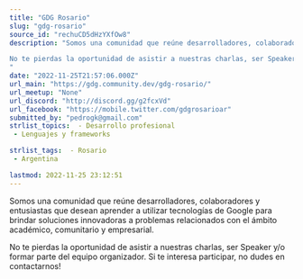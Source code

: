 ```yaml
---
title: "GDG Rosario"
slug: "gdg-rosario"
source_id: "rechuCD5dHzYXfOw8"
description: "Somos una comunidad que reúne desarrolladores, colaboradores y entusiastas que desean aprender a utilizar tecnologías de Google para brindar soluciones innovadoras a problemas relacionados con el ámbito académico, comunitario y empresarial.

No te pierdas la oportunidad de asistir a nuestras charlas, ser Speaker y/o formar parte del equipo organizador. Si te interesa participar, no dudes en contactarnos!
"
date: "2022-11-25T21:57:06.000Z"
url_main: "https://gdg.community.dev/gdg-rosario/"
url_meetup: "None"
url_discord: "http://discord.gg/g2fcxVd"
url_facebook: "https://mobile.twitter.com/gdgrosarioar"
submitted_by: "pedrogk@gmail.com"
strlist_topics:  - Desarrollo profesional
 - Lenguajes y frameworks

strlist_tags:  - Rosario
 - Argentina

lastmod: 2022-11-25 23:12:51
---
```


Somos una comunidad que reúne desarrolladores, colaboradores y entusiastas que desean aprender a utilizar tecnologías de Google para brindar soluciones innovadoras a problemas relacionados con el ámbito académico, comunitario y empresarial.

No te pierdas la oportunidad de asistir a nuestras charlas, ser Speaker y/o formar parte del equipo organizador. Si te interesa participar, no dudes en contactarnos!

